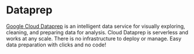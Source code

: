 # Dataprep
[Google Cloud Dataprep](https://cloud.google.com/dataprep/) is an intelligent data service for visually exploring, cleaning, and preparing data for analysis. Cloud Dataprep is serverless and works at any scale. There is no infrastructure to deploy or manage. Easy data preparation with clicks and no code!